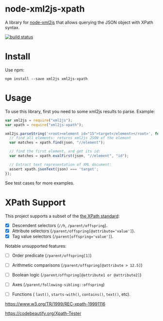 node-xml2js-xpath
=================

A library for [node-xml2js](https://github.com/Leonidas-from-XIV/node-xml2js)
that allows querying the JSON object with XPath syntax.

[![build status](https://secure.travis-ci.org/dsummersl/node-xml2js-xpath.png)](http://travis-ci.org/dsummersl/node-xml2js-xpath)

Install
=======

Use npm:

    npm install --save xml2js xml2js-xpath

Usage
=====

To use this library, first you need to some xml2js results to parse. Example:

```javascript
var xml2js = require("xml2js");
var xpath = require("xml2js-xpath");

xml2js.parseString('<root><element id="15">target</element></root>', function(err, json) {
  // find all elements: returns xml2js JSON of the element
  var matches = xpath.find(json, "//element");

  // find the first element, and get its id:
  var matches = xpath.evalFirst(json, "//element", "id");

  // Extract text representation of XML document:
  assert xpath.jsonText(json) === 'target';
});
```

See test cases for more examples.

XPath Support
=============

This project supports a subset of the [the XPath standard](https://www.w3.org/TR/1999/REC-xpath-19991116/):

- [X] Descendent selectors (`//h`, `/parent/offspring`).
- [X] Attribute selectors (`/parent/offspring[@attribute='value']`).
- [X] Tag value selectors (`/parent[offspring='value']`).

Notable unsupported features:
- [ ] Order predicate (`/parent/offspring[1]`)
- [ ] Arithmetic comparisons (`/parent/offspring[@attribute > 12.5]`)
- [ ] Boolean logic (`/parent/offspring[@attribute1 or @attribute2]`)
- [ ] Axes (`/parent/following-sibling::offspring`)
- [ ] Functions ( `last()`, `starts-with()`, `contains()`, `text()`, etc).


https://www.w3.org/TR/1999/REC-xpath-19991116

https://codebeautify.org/Xpath-Tester
